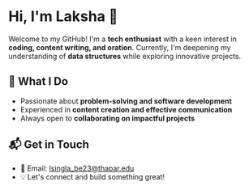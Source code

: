 # Hi, I'm Laksha 👋  

Welcome to my GitHub! I'm a **tech enthusiast** with a keen interest in **coding, content writing, and oration**. Currently, I'm deepening my understanding of **data structures** while exploring innovative projects.  

## 🚀 What I Do  
- Passionate about **problem-solving and software development**  
- Experienced in **content creation and effective communication**  
- Always open to **collaborating on impactful projects**  

## 📬 Get in Touch  
- 📧 Email: [lsingla_be23@thapar.edu](mailto:lsingla_be23@thapar.edu)  
- 💡 Let's connect and build something great!  

<!---
Laksha10/Laksha10 is a ✨ special ✨ repository because its `README.md` (this file) appears on your GitHub profile.
You can click the Preview link to take a look at your changes.
--->
